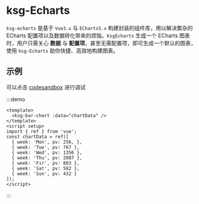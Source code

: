 # ksg-Echarts

`ksg-echarts` 是基于 `Vue3.x` 与 `ECharts5.x` 构建封装的组件库，用以解决繁杂的 ECharts 配置项以及数据转化带来的烦恼。`KsgEcharts` 生成一个 ECharts 图表时，用户只需关心 **数据** 与 **配置项**，甚至无需配置项，即可生成一个默认的图表，使用 `ksg-Echarts` 助你快捷、高效地构建图表。

## 示例
可以点击 [codesandbox](https://codesandbox.io/p/devbox/ksg-echarts-q97rrk?file=%2Fsrc%2FApp.vue%3A6%2C28) 进行调试

:::demo

```vue
<template>
  <ksg-bar-chart :data="chartData" />
</template>
<script setup>
import { ref } from 'vue';
const chartData = ref([
  { week: 'Mon', pv: 256, },
  { week: 'Tue', pv: 767 },
  { week: 'Wed', pv: 1356 },
  { week: 'Thu', pv: 2087 },
  { week: 'Fir', pv: 803 },
  { week: 'Sat', pv: 582 },
  { week: 'Sun', pv: 432 }
]);
</script>
```
:::
